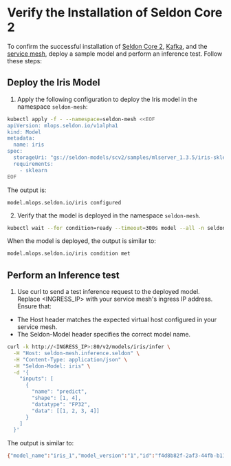 # Verify the Installation of Seldon Core 2

To confirm the successful installation of [Seldon Core 2](/docs-gb/installation/production-environment/README.md), [Kafka](/docs-gb/installation/production-environment/kafka/), and the [service mesh](/docs-gb/installation/production-environment/ingress-controller/istio.md), deploy a sample model and perform an inference test. Follow these steps:

## Deploy the Iris Model

1. Apply the following configuration to deploy the Iris model in the namespace `seldon-mesh`:

```bash
kubectl apply -f - --namespace=seldon-mesh <<EOF
apiVersion: mlops.seldon.io/v1alpha1
kind: Model
metadata:
  name: iris
spec:
  storageUri: "gs://seldon-models/scv2/samples/mlserver_1.3.5/iris-sklearn"
  requirements:
    - sklearn
EOF

```
The output is:
```
model.mlops.seldon.io/iris configured
```
2. Verify that the model is deployed in the namespace `seldon-mesh`.
 ```bash
 kubectl wait --for condition=ready --timeout=300s model --all -n seldon-mesh
 ```
 When the model is deployed, the output is similar to:
 ```bash
 model.mlops.seldon.io/iris condition met
 ``` 
## Perform an Inference test

1. Use curl to send a test inference request to the deployed model. Replace <INGRESS_IP> with your service mesh's ingress IP address.
Ensure that:
* The Host header matches the expected virtual host configured in your service mesh.
* The Seldon-Model header specifies the correct model name.

```bash
curl -k http://<INGRESS_IP>:80/v2/models/iris/infer \
  -H "Host: seldon-mesh.inference.seldon" \
  -H "Content-Type: application/json" \
  -H "Seldon-Model: iris" \
  -d '{
    "inputs": [
      {
        "name": "predict",
        "shape": [1, 4],
        "datatype": "FP32",
        "data": [[1, 2, 3, 4]]
      }
    ]
  }'
```

The output is similar to:
```bash
{"model_name":"iris_1","model_version":"1","id":"f4d8b82f-2af3-44fb-b115-60a269cbfa5e","parameters":{},"outputs":[{"name":"predict","shape":[1,1],"datatype":"INT64","parameters":{"content_type":"np"},"data":[2]}]}
```
  


